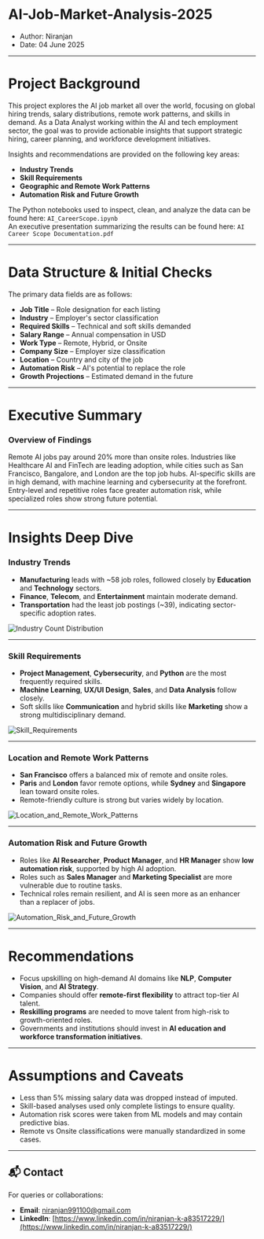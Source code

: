 # AI-Job-Market-Analysis-2025

- Author: Niranjan
- Date: 04 June 2025

---

# Project Background

This project explores the AI job market all over the world, focusing on global hiring trends, salary distributions, remote work patterns, and skills in demand. As a Data Analyst working within the AI and tech employment sector, the goal was to provide actionable insights that support strategic hiring, career planning, and workforce development initiatives.

Insights and recommendations are provided on the following key areas:

* **Industry Trends**  
* **Skill Requirements**  
* **Geographic and Remote Work Patterns**  
* **Automation Risk and Future Growth**

The Python notebooks used to inspect, clean, and analyze the data can be found here: `AI_CareerScope.ipynb`  
An executive presentation summarizing the results can be found here: `AI Career Scope Documentation.pdf`

---

# Data Structure & Initial Checks

The primary data fields are as follows:

* **Job Title** – Role designation for each listing  
* **Industry** – Employer's sector classification  
* **Required Skills** – Technical and soft skills demanded  
* **Salary Range** – Annual compensation in USD  
* **Work Type** – Remote, Hybrid, or Onsite  
* **Company Size** – Employer size classification  
* **Location** – Country and city of the job  
* **Automation Risk** – AI's potential to replace the role  
* **Growth Projections** – Estimated demand in the future  

---

# Executive Summary

### Overview of Findings

Remote AI jobs pay around 20% more than onsite roles. Industries like Healthcare AI and FinTech are leading adoption, while cities such as San Francisco, Bangalore, and London are the top job hubs. AI-specific skills are in high demand, with machine learning and cybersecurity at the forefront. Entry-level and repetitive roles face greater automation risk, while specialized roles show strong future potential.

---

# Insights Deep Dive

### Industry Trends

* **Manufacturing** leads with ~58 job roles, followed closely by **Education** and **Technology** sectors.
* **Finance**, **Telecom**, and **Entertainment** maintain moderate demand.
* **Transportation** had the least job postings (~39), indicating sector-specific adoption rates.

![Industry Count Distribution](images/Industry_count_distribution.png)

---

### Skill Requirements

* **Project Management**, **Cybersecurity**, and **Python** are the most frequently required skills.
* **Machine Learning**, **UX/UI Design**, **Sales**, and **Data Analysis** follow closely.
* Soft skills like **Communication** and hybrid skills like **Marketing** show a strong multidisciplinary demand.

![Skill_Requirements](images/Distribution_of_Required_skills.png)

---

### Location and Remote Work Patterns

* **San Francisco** offers a balanced mix of remote and onsite roles.
* **Paris** and **London** favor remote options, while **Sydney** and **Singapore** lean toward onsite roles.
* Remote-friendly culture is strong but varies widely by location.

![Location_and_Remote_Work_Patterns](images/Remote_Friendly_Jobs_by_Location.png)

---

### Automation Risk and Future Growth

* Roles like **AI Researcher**, **Product Manager**, and **HR Manager** show **low automation risk**, supported by high AI adoption.
* Roles such as **Sales Manager** and **Marketing Specialist** are more vulnerable due to routine tasks.
* Technical roles remain resilient, and AI is seen more as an enhancer than a replacer of jobs.

![Automation_Risk_and_Future_Growth](images/Automation_Risk_by_JobTitle_and_AI_Adoption.png)

---

# Recommendations

* Focus upskilling on high-demand AI domains like **NLP**, **Computer Vision**, and **AI Strategy**.  
* Companies should offer **remote-first flexibility** to attract top-tier AI talent.  
* **Reskilling programs** are needed to move talent from high-risk to growth-oriented roles.  
* Governments and institutions should invest in **AI education and workforce transformation initiatives**.

---

# Assumptions and Caveats

* Less than 5% missing salary data was dropped instead of imputed.  
* Skill-based analyses used only complete listings to ensure quality.  
* Automation risk scores were taken from ML models and may contain predictive bias.  
* Remote vs Onsite classifications were manually standardized in some cases.

---

## 📬 Contact

For queries or collaborations:

* **Email**: [niranjan991100@gmail.com](mailto:niranjan991100@gmail.com)  
* **LinkedIn**: [https://www.linkedin.com/in/niranjan-k-a83517229/](https://www.linkedin.com/in/niranjan-k-a83517229/)
